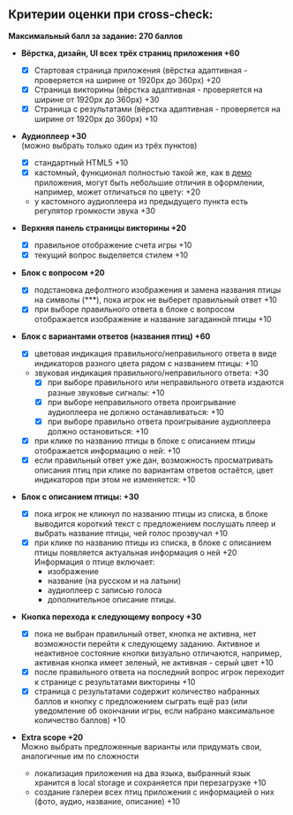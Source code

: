 ## Критерии оценки при cross-check:
**Максимальный балл за задание: 270 баллов**  

- **Вёрстка, дизайн, UI всех трёх страниц приложения +60**
  - [x] Стартовая страница приложения (вёрстка адаптивная - проверяется на ширине от 1920рх до 360рх) +20
  - [x] Страница викторины (вёрстка адаптивная - проверяется на ширине от 1920рх до 360рх) +30
  - [x] Страница с результатами (вёрстка адаптивная - проверяется на ширине от 1920рх до 360рх) +10
  
- **Аудиоплеер +30**  
  (можно выбрать только один из трёх пунктов)
  - [x] стандартный HTML5 +10
  - [x] кастомный, функционал полностью такой же, как в [демо](https://birds-quiz.netlify.com/) приложения, могут быть небольшие отличия в оформлении, например, может отличаться по цвету: +20 
  - у кастомного аудиоплеера из предыдущего пункта есть регулятор громкости звука +30    

- **Верхняя панель страницы викторины +20**
  - [x] правильное отображение счета игры +10
  - [x] текущий вопрос выделяется стилем +10
  
- **Блок с вопросом +20**
  - [x] подстановка дефолтного изображения и замена названия птицы на символы (\*\*\*), пока игрок не выберет правильный ответ +10
  - [x] при выборе правильного ответа в блоке с вопросом отображается изображение и название загаданной птицы +10

- **Блок с вариантами ответов (названия птиц) +60**
  - [x] цветовая индикация правильного/неправильного ответа в виде индикаторов разного цвета рядом с названием птицы: +10
  - звуковая индикация правильного/неправильного ответа: +30  
    - [x] при выборе правильного или неправильного ответа издаются разные звуковые сигналы: +10
    - [x] при выборе неправильного ответа проигрывание аудиоплеера не должно останавливаться: +10
    - [x] при выборе правильно ответа проигрывание аудиоплеера должно остановиться: +10
  - [x] при клике по названию птицы в блоке с описанием птицы отображается информацию о ней: +10   
  - [x] если правильный ответ уже дан, возможность просматривать описания птиц при клике по вариантам ответов остаётся, цвет индикаторов при этом не изменяется: +10

- **Блок с описанием птицы: +30**
  - [x] пока игрок не кликнул по названию птицы из списка, в блоке выводится короткий текст с предложением послушать плеер и выбрать название птицы, чей голос прозвучал +10
  - [x] при клике по названию птицы из списка, в блоке с описанием птицы появляется актуальная информация о ней +20  
  Информация о птице включает:
    - изображение
    - название (на русском и на латыни)
    - аудиоплеер с записью голоса
    - дополнительное описание птицы.
    
- **Кнопка перехода к следующему вопросу +30**
  - [x] пока не выбран правильный ответ, кнопка не активна, нет возможности перейти к следующему заданию. Активное и неактивное состояние кнопки визуально отличаются, например, активная кнопка имеет зеленый, не активная - серый цвет +10
  - [x] после правильного ответа на последний вопрос игрок переходит к странице с результатами викторины +10  
  - [x] страница с результатами содержит количество набранных баллов и кнопку с предложением сыграть ещё раз (или уведомление об окончании игры, если набрано максимальное количество баллов) +10 
  
- **Extra scope +20**  
  Можно выбрать предложенные варианты или придумать свои, аналогичные им по сложности  
  - локализация приложения на два языка, выбранный язык хранится в local storage и сохраняется при перезагрузке +10
  - создание галереи всех птиц приложения c информацией о них (фото, аудио, название, описание) +10
